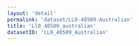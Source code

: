```yaml
---
layout: 'detail'
permalink: 'dataset/LL0-40509-Australian'
title: 'Ll0_40509_australian'
datasetID: 'LL0_40509_Australian'
---
```

